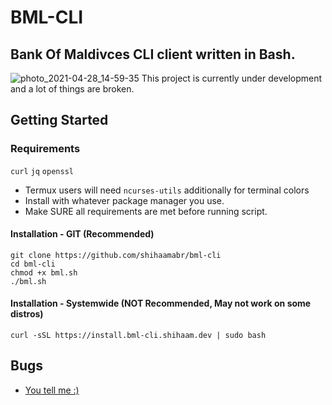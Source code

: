 # BML-CLI
## Bank Of Maldivces CLI client written in Bash. 
![photo_2021-04-28_14-59-35](https://user-images.githubusercontent.com/18140039/116385581-5c948300-a832-11eb-899b-9133501a4ae7.jpg)
This project is currently under development and a lot of things are broken.


## Getting Started
### Requirements
`curl` `jq` `openssl`
- Termux users will need `ncurses-utils` additionally for terminal colors
- Install with whatever package manager you use.
- Make SURE all requirements are met before running script.

#### Installation - GIT (Recommended)
```
git clone https://github.com/shihaamabr/bml-cli
cd bml-cli
chmod +x bml.sh
./bml.sh
```
#### Installation - Systemwide (NOT Recommended, May not work on some distros)
```
curl -sSL https://install.bml-cli.shihaam.dev | sudo bash
```

## Bugs
- [You tell me :)](https://github.com/shihaamabr/bml-cli/issues/new)
